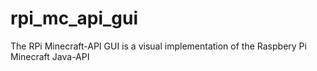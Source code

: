 rpi_mc_api_gui
==============


The RPi Minecraft-API GUI is a visual implementation of the Raspbery Pi Minecraft Java-API
